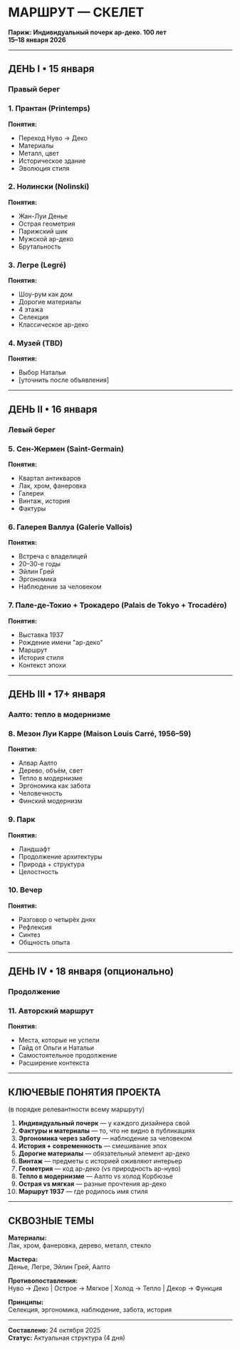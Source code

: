 # МАРШРУТ — СКЕЛЕТ

**Париж: Индивидуальный почерк ар-деко. 100 лет**  
**15–18 января 2026**

---

## ДЕНЬ I • 15 января
### Правый берег

### 1. Прантан (Printemps)
**Понятия:**
- Переход Нуво → Деко
- Материалы
- Металл, цвет
- Историческое здание
- Эволюция стиля

### 2. Нолински (Nolinski)
**Понятия:**
- Жан-Луи Денье
- Острая геометрия
- Парижский шик
- Мужской ар-деко
- Брутальность

### 3. Легре (Legré)
**Понятия:**
- Шоу-рум как дом
- Дорогие материалы
- 4 этажа
- Селекция
- Классическое ар-деко

### 4. Музей (TBD)
**Понятия:**
- Выбор Натальи
- [уточнить после объявления]

---

## ДЕНЬ II • 16 января
### Левый берег

### 5. Сен-Жермен (Saint-Germain)
**Понятия:**
- Квартал антикваров
- Лак, хром, фанеровка
- Галереи
- Винтаж, история
- Фактуры

### 6. Галерея Валлуа (Galerie Vallois)
**Понятия:**
- Встреча с владелицей
- 20–30-е годы
- Эйлин Грей
- Эргономика
- Наблюдение за человеком

### 7. Пале-де-Токио + Трокадеро (Palais de Tokyo + Trocadéro)
**Понятия:**
- Выставка 1937
- Рождение имени "ар-деко"
- Маршрут
- История стиля
- Контекст эпохи

---

## ДЕНЬ III • 17+ января
### Аалто: тепло в модернизме

### 8. Мезон Луи Карре (Maison Louis Carré, 1956–59)
**Понятия:**
- Алвар Аалто
- Дерево, объём, свет
- Тепло в модернизме
- Эргономика как забота
- Человечность
- Финский модернизм

### 9. Парк
**Понятия:**
- Ландшафт
- Продолжение архитектуры
- Природа + структура
- Целостность

### 10. Вечер
**Понятия:**
- Разговор о четырёх днях
- Рефлексия
- Синтез
- Общность опыта

---

## ДЕНЬ IV • 18 января (опционально)
### Продолжение

### 11. Авторский маршрут
**Понятия:**
- Места, которые не успели
- Гайд от Ольги и Натальи
- Самостоятельное продолжение
- Расширение контекста

---

## КЛЮЧЕВЫЕ ПОНЯТИЯ ПРОЕКТА
(в порядке релевантности всему маршруту)

1. **Индивидуальный почерк** — у каждого дизайнера свой
2. **Фактуры и материалы** — то, что не видно в публикациях
3. **Эргономика через заботу** — наблюдение за человеком
4. **История + современность** — смешивание эпох
5. **Дорогие материалы** — обязательный элемент ар-деко
6. **Винтаж** — предметы с историей оживляют интерьер
7. **Геометрия** — код ар-деко (vs природность ар-нуво)
8. **Тепло в модернизме** — Аалто vs холод Корбюзье
9. **Острая vs мягкая** — разные прочтения ар-деко
10. **Маршрут 1937** — где родилось имя стиля

---

## СКВОЗНЫЕ ТЕМЫ

**Материалы:**  
Лак, хром, фанеровка, дерево, металл, стекло

**Мастера:**  
Денье, Легре, Эйлин Грей, Аалто

**Противопоставления:**  
Нуво → Деко | Острое → Мягкое | Холод → Тепло | Декор → Функция

**Принципы:**  
Селекция, эргономика, наблюдение, забота, история

---

**Составлено:** 24 октября 2025  
**Статус:** Актуальная структура (4 дня)

